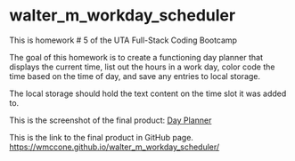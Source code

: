 # walter_m_workday_scheduler
This is homework # 5 of the UTA Full-Stack Coding Bootcamp

The goal of this homework is to create a functioning day planner that displays the current time, list out the hours in a work day, color code the time based on the time of day, and save any entries to local storage.

The local storage should hold the text content on the time slot it was added to.

This is the screenshot of the final product:
[Day Planner](Assets/plannerscreenshot.png)

This is the link to the final product in GitHub page.
<https://wmccone.github.io/walter_m_workday_scheduler/>

